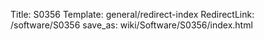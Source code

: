 Title: S0356
Template: general/redirect-index
RedirectLink: /software/S0356
save_as: wiki/Software/S0356/index.html